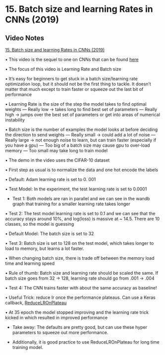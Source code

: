 # 15. Batch size and learning Rates in CNNs (2019)

## Video Notes

[15. Batch size and learning Rates in CNNs (2019)](https://youtu.be/ZBVwnoVIvZk)

• This video is the sequel to one on CNNs that can be found [here](https://youtu.be/wzy8jI-duEQ)

• The focus of this video is Learning Rate and Batch size

• It’s easy for beginners to get stuck in a batch size/learning rate optimization loop, but it should not be the first thing to tackle. It doesn’t matter that much except to train faster or squeeze out the last bit of performance

• Learning Rate is the size of the step the model takes to find optimal weights
— Really low -> takes long to find best set of parameters
— Really high -> jumps over the best set of parameters or get into areas of numerical instability

• Batch size is the number of examples the model looks at before deciding the direction to send weights
— Really small -> could add a lot of noise
— Really large -> not enough noise to learn, but can train faster (especially if you have a gpu)
— Too big of a batch size may cause gpu to over-load memory
— Too small may take long to train model

• The demo in the video uses the CIFAR-10 dataset

• First step as usual is to normalize the data and one hot encode the labels

• Default: Adam learning rate is set to 0. 001

• Test Model: In the experiment, the test Iearning rate is set to 0.0001

* Test 1: Both models are ran in parallel and we can see in the wandb graph that training for a smaller learning rate takes longer

• Test 2: The test model learning rate is set to 0.1 and we can see that the accuracy stays around 10%, and log(loss) is massive at ~ 14.5. There are 10 classes, so the model is guessing

• Default Model: The batch size is set to 32

• Test 3: Batch size is set to 128 on the test model, which takes longer to load to memory, but learns a lot faster.

• When changing batch size, there is trade off between the memory load time and learning speed

• Rule of thumb: Batch size and learning rate should be scaled the same. If batch size goes from 32 -> 128, learning rate should go from .001 -> .004

• Test 4: The CNN trains faster with about the same accuracy as baseline!

• Useful Trick: reduce Ir once the performance plateaus. Can use a Keras callback, [ReduceLROnPlateau](https://keras.io/callbacks/#reducelronplateau)

• At 35 epoch the model stopped improving and the learning rate trick kicked in which resulted in improved performance

* Take away: The defaults are pretty good, but can use these hyper parameters to squeeze out more performance.

* Additionally, it is good practice to use ReduceLROnPlateau for long time training model.
